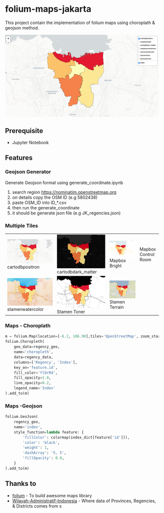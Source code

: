 # folium-maps-jakarta
This project contain the implementation of folium maps using choroplath & geojson method.

![jakarta-map.png](jakarta-map.png)

## Prerequisite

* Jupyter Notebook


## Features 

### Geojson Generator
Generate Geojson format using generate_coordinate.ipynb

1. search region https://nominatim.openstreetmap.org
2. on details copy the OSM ID (e.g 5802438)
3. paste OSM_ID into ID_*.csv
4. then run the generate_coordinate
5. it should be generate json file (e.g JK_regencies.json)

### Multiple Tiles

|   |   |   |   |
|---|---|---|---|
| ![cartodbpositron](jakarta-map.png)cartodbpositron | ![cartodbdark_matter](jakarta-cartodbdark_matter.png)cartodbdark_matter  | ![Mapbox_Bright](jakarta-Mapbox-bright.png) Mapbox Bright  | Mapbox Control Room  |
| ![jakarta-stamenwatercolor.png](jakarta-stamenwatercolor.png) stamenwatercolor  | ![Stamen Toner](jakarta-stamentoner.png) Stamen Toner | ![Stamen Terrain](jakarta-stammenterrrain.png) Stamen Terrain |   |



### Maps - Choroplath

``` python
m = folium.Map(location=[-6.2, 106.90],tiles='OpenStreetMap', zoom_start=11)
folium.Choropleth(
    geo_data=regency_geo,
    name='choropleth',
    data=regency_data,
    columns=['Regency', 'Index'],
    key_on='feature.id',
    fill_color='YlOrRd',
    fill_opacity=1.0,
    line_opacity=0.2,
    legend_name='Index'
).add_to(m)
```

### Maps -Geojson

``` python
folium.GeoJson(
    regency_geo,
    name='index',
    style_function=lambda feature: {
        'fillColor': colormap(index_dict[feature['id']]),
        'color': 'black',
        'weight': 1,
        'dashArray': '5, 5',
        'fillOpacity': 0.9,
    }
).add_to(m)
```


## Thanks to
* [folium](https://github.com/python-visualization/folium) - To build awesome maps library
* [Wilayah-Administratif-Indonesia](https://github.com/edwardsamuel/Wilayah-Administratif-Indonesia) - Where data of Provinces, Regencies, & Districts comes from
s